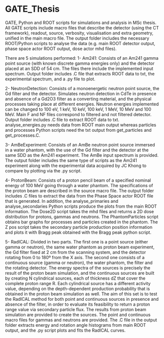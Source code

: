 # GATE_Thesis
GATE, Python and ROOT scripts for simulations and analysis in MSc thesis. All GATE scripts include macro files that describe the detector (using the CT framework), readout, source, verbosity, visualisation and extra geometry, unified in the main macro file. The output folder includes the necessary ROOT/Python scripts to analyse the data (e.g. main ROOT detector output, phase space actor ROOT output, dose actor mhd files).

There are 5 simulations performed:
1- Am241:  Consists of an Am241 gamma point source (with known discrete gamma energies only) and the detector placed at an SDD of 54 cm. The files there include the implemented input spectrum. Output folder includes .C file that extracts ROOT data to txt, the experimental spectrum, and a .py file to plot.

2- NeutronDetection: Consists of a monoenergetic neutron point source, the Gd filter and the detector. Simulates neutron detection in CdTe in presence and absence of a Gd2O3 filter as a converting material, and the physical processes taking place at different energies. Neutron energies implemented can be changed to 100 eV, 1 keV, 10 keV, 100 keV, 1 MeV, 10 MeV and 100 MeV. Main F and NF files correspond to filtered and not filtered detector. Output folder includes .C file to extract ROOT data to txt. analyse_energies.py needs data from ROOT main output whereas particles and processes Python scripts need the txt output from get_particles and get_processes.C.

3- AmBeExperiment: Consists of an AmBe neutron point source immersed in a water phantom, with the use of the Gd filter and the detector at the same SDD as the Am241 experiment. The AmBe input spectrum is provided. The output folder includes the same type of scripts as the Am241 experiment along with the experimental data acquired by JC Khong to compare by plotting via the .py script.

4- ProtonBeam: Consists of a proton pencil beam of a specified nominal energy of 100 MeV going through a water phantom. The specifications of the proton beam are described in the source macro file. The output folder includes .C files to extract the data from the Phase Space actor ROOT file that is generated. In addition, the analyse_primaries and analyse_secondaries Python scripts produce the plots from the main ROOT information. The Dose2D script takes the mhd files and returns a 2D dose distribution for protons, gammas and neutrons. The PhantomParticles script obtains bar graphs for processes and particles created in the phantom. The Z pos script takes the secondary particle production position information and plots it with Bragg peak obtained with the Bragg peak python script.

5- RadICAL: Divided in two parts. The first one is a point source (either gamma or neutron), the same water phantom as proton beam experiment, the Gd filter fixed at 2 cm from the scanning system, and the detector rotating from 0 to 180º from the X axis. The second one consists of a continuous source (gamma or neutron), the water phantom, the filter and the rotating detector. The energy spectra of the sources is precisely the result of the proton beam simulation, and the continuous sources are built by creating N cylindrical sources, each of thickness dZ that cover the complete proton range R. Each cylindrical source has a different activity value, depending on the depth-dependent production probability that is obtained in the proton beam simulation as well. The aim of this set is to test the RadICAL method for both point and continuous sources in presence and absence of the filter, in order to evaluate its feasibility to return a proton range value via secondary particle flux. The results from proton beam simulation are provided to create the sources. The point and continuous macro files for gammas and neutrons are provided. The .C file in the output folder extracts energy and rotation angle histograms from main ROOT output, and the .py script plots and fits the RadICAL curves.
